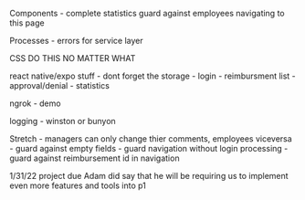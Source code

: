 Components
    - complete statistics guard against employees navigating to this page

Processes
    - errors for service layer

CSS DO THIS NO MATTER WHAT

react native/expo stuff
    - dont forget the storage
    - login
    - reimbursment list
    - approval/denial
    - statistics

ngrok
    - demo

logging
    - winston or bunyon

Stretch
    - managers can only change thier comments, employees viceversa 
    - guard against empty fields
    - guard navigation without login processing
    - guard against reimbursement id in navigation

1/31/22
    project due
    Adam did say that he will be requiring us to implement even more features and tools into p1